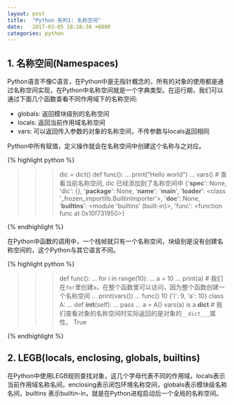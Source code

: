 ```yaml
---
layout: post
title:  "Python 系列1: 名称空间"
date:   2017-03-05 18:26:38 +0800
categories: python
---
```


## 1. 名称空间(Namespaces)

Python语言不像C语言，在Python中是无指针概念的，所有的对象的使用都是通过名称空间实现，在Python中名称空间就是一个字典类型。在运行期，我们可以通过下面几个函数查看不同作用域下的名称空间:

- globals: 返回模块级别的名称空间
- locals: 返回当前作用域名称空间
- vars: 可以返回传入参数的对象的名称空间，不传参数与locals返回相同

Python中所有赋值，定义操作就会在名称空间中创建这个名称与之对应。

{% highlight python %}
>>> dic = dict()
>>> def func():
...   print("Hello world")
...
>>> vars()  # 查看当前名称空间, dic 已经添加到了名称空间中
{'__spec__': None, 'dic': {}, '__package__': None, '__name__': '__main__', '__loader__': <class '_frozen_importlib.BuiltinImporter'>, '__doc__': None, '__builtins__': <module 'builtins' (built-in)>, 'func': <function func at 0x10f731950>}

{% endhighlight %}

在Python中函数的调用中，一个栈帧就只有一个名称空间，块级别是没有创建名称空间的，这个Python与其它语言不同。

{% highlight python %}
>>> def func():
...    for i in range(10):
...        a = 10
...    print(a)  # 我们在`for`里创建`a`，在整个函数里可以访问，因为整个函数创建一个名称空间
...    print(vars())
...
>>> func()
10
{'i': 9, 'a': 10}
>>> class A:
...    def __init__(self):
...        pass
... 
>>> a = A()
>>> vars(a) is a.__dict__  # 我们查看对象的名称空间时实际返回的是对象的`__dict___`属性。
True
>>> 
{% endhighlight %}


## 2. LEGB(locals, enclosing, globals, builtins)

在Python中使用LEGB规则查找对象，这几个字母代表不同的作用域，locals表示当前作用域名称名间，enclosing表示闭包环境名称空间，globals表示模块级名称名间，builtins 表示builtin-in，就是在Python进程启动后一个全局的名称空间。
